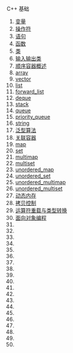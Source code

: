 C++ 基础
1. [变量](./变量.md)
1. [操作符](./操作符.md)
1. [语句](./语句.md)
1. [函数](./函数.md)
1. [类](./类.md)
1. [输入输出类](./输入输出类.md)
1. [顺序容器概述](./顺序容器概述.md)
1. [array](./array.md)
1. [vector](./vector.md)
1. [list](./list.md)
1. [forward_list](./forward_list.md)
1. [deque](./deque.md)
1. [stack](./stack.md)
1. [queue](./queue.md)
1. [priority_queue](./priority_queue.md)
1. [string](./string.md)
1. [泛型算法](./泛型算法.md)
1. [关联容器](./关联容器.md)
1. [map](./map.md)
1. [set](./set.md)
1. [multimap](./multimap.md)
1. [multiset](./multiset.md)
1. [unordered_map](./unordered_map.md)
1. [unordered_set](./unordered_set.md)
1. [unordered_multimap](./unordered_multimap.md)
1. [unordered_multiset](./unordered_multiset.md)
1. [动态内存](./动态内存.md)
1. [拷贝控制](./拷贝控制.md)
1. [运算符重载与类型转换](./运算符重载与类型转换.md)
1. [面向对象编程](./面向对象编程.md)
1. [](./.md)
1. [](./.md)
1. [](./.md)
1. [](./.md)
1. [](./.md)
1. [](./.md)
1. [](./.md)
1. [](./.md)
1. [](./.md)
1. [](./.md)
1. [](./.md)
1. [](./.md)
1. [](./.md)
1. [](./.md)
1. [](./.md)
1. [](./.md)
1. [](./.md)
1. [](./.md)
1. [](./.md)
1. [](./.md)